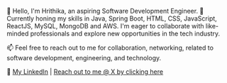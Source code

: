 👋 Hello, I'm Hrithika, an aspiring Software Development Engineer.
🚀 Currently honing my skills in Java, Spring Boot, HTML, CSS, JavaScript, ReactJS, MySQL, MongoDB and AWS. I'm eager to collaborate with like-minded professionals and explore new opportunities in the tech industry.

📫 Feel free to reach out to me for collaboration, networking, related to software development, engineering, and technology.

🔗 [My LinkedIn](https://www.linkedin.com/in/hrithika-gowlikar22/) | [Reach out to me @ X by clicking here](https://x.com/Hrithika22?t=shn8GVSx6jWOniX456-pWg&s=09)


<!---
Hrithika22/Hrithika22 is a ✨ special ✨ repository because its `README.md` (this file) appears on your GitHub profile.
You can click the Preview link to take a look at your changes.
--->
